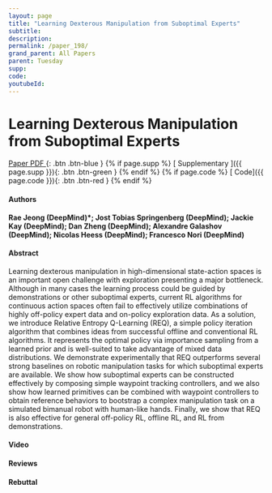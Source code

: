 ```yaml
---
layout: page
title: "Learning Dexterous Manipulation from Suboptimal Experts"
subtitle: 
description:
permalink: /paper_198/
grand_parent: All Papers
parent: Tuesday
supp: 
code: 
youtubeId: 
---
```


# Learning Dexterous Manipulation from Suboptimal Experts

[<i class="fa fa-file-text-o" aria-hidden="true"></i> Paper PDF ](https://drive.google.com/file/d/1hkLqD-pTWEax5DDpYmzGKvNaYycfxxoC/view){: .btn .btn-blue } {% if page.supp %} [<i class="fa fa-file-text-o" aria-hidden="true"></i> Supplementary ]({{ page.supp }}){: .btn .btn-green } {% endif %} {% if page.code %} [<i class="fa fa-github" aria-hidden="true"></i> Code]({{ page.code }}){: .btn .btn-red }
{% endif %}

#### Authors
**Rae Jeong (DeepMind)*; Jost Tobias Springenberg (DeepMind); Jackie Kay (DeepMind); Dan Zheng (DeepMind); Alexandre Galashov (DeepMind); Nicolas Heess (DeepMind); Francesco Nori (DeepMind)**

#### Abstract
Learning dexterous manipulation in high-dimensional state-action spaces is an important open challenge with exploration presenting a major bottleneck. Although in many cases the learning process could be guided by demonstrations or other suboptimal experts, current RL algorithms for continuous action spaces often fail to effectively utilize combinations of highly off-policy expert data and on-policy exploration data. As a solution, we introduce Relative Entropy Q-Learning (REQ), a simple policy iteration algorithm that combines ideas from successful offline and conventional RL algorithms. It represents the optimal policy via importance sampling from a learned prior and is well-suited to take advantage of mixed data distributions. We demonstrate experimentally that REQ outperforms several strong baselines on robotic manipulation tasks for which suboptimal experts are available. We show how suboptimal experts can be constructed effectively by composing simple waypoint tracking controllers, and we also show how learned primitives can be combined with waypoint controllers to obtain reference behaviors to bootstrap a complex manipulation task on a simulated bimanual robot with human-like hands. Finally, we show that REQ is also effective for general off-policy RL, offline RL, and RL from demonstrations. 

#### Video 

#### Reviews

#### Rebuttal
